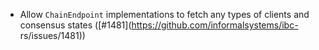 - Allow `ChainEndpoint` implementations to fetch any types of clients
  and consensus states ([#1481](https://github.com/informalsystems/ibc-
  rs/issues/1481))